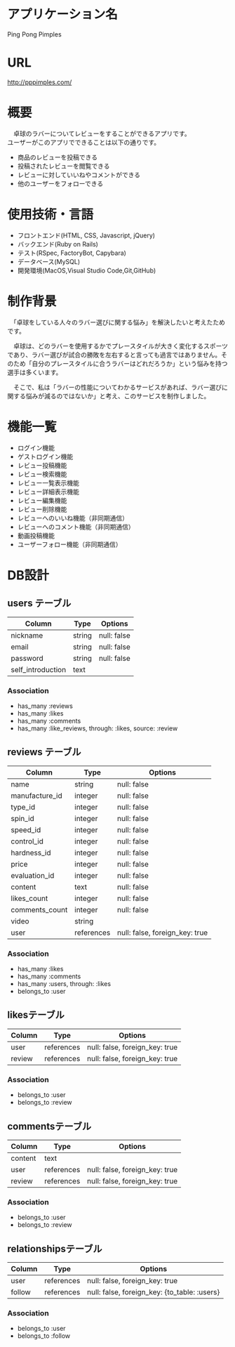# アプリケーション名
Ping Pong Pimples

# URL
http://pppimples.com/

# 概要

　卓球のラバーについてレビューをすることができるアプリです。  
  ユーザーがこのアプリでできることは以下の通りです。

- 商品のレビューを投稿できる
- 投稿されたレビューを閲覧できる
- レビューに対していいねやコメントができる
- 他のユーザーをフォローできる

# 使用技術・言語
- フロントエンド(HTML, CSS, Javascript, jQuery)
- バックエンド(Ruby on Rails)
- テスト(RSpec, FactoryBot, Capybara)
- データベース(MySQL)
- 開発環境(MacOS,Visual Studio Code,Git,GitHub)

# 制作背景
　「卓球をしている人々のラバー選びに関する悩み」を解決したいと考えたためです。

　卓球は、どのラバーを使用するかでプレースタイルが大きく変化するスポーツであり、ラバー選びが試合の勝敗を左右すると言っても過言ではありません。そのため「自分のプレースタイルに合うラバーはどれだろうか」という悩みを持つ選手は多くいます。

　そこで、私は「ラバーの性能についてわかるサービスがあれば、ラバー選びに関する悩みが減るのではないか」と考え、このサービスを制作しました。

# 機能一覧

- ログイン機能
- ゲストログイン機能
- レビュー投稿機能
- レビュー検索機能
- レビュー一覧表示機能
- レビュー詳細表示機能
- レビュー編集機能
- レビュー削除機能
- レビューへのいいね機能（非同期通信）
- レビューへのコメント機能（非同期通信）
- 動画投稿機能
- ユーザーフォロー機能（非同期通信）

# DB設計

## users テーブル

| Column               | Type    | Options     |
| -------------------- | ------- | ----------- |
| nickname             | string  | null: false |
| email                | string  | null: false |
| password             | string  | null: false |
|self_introduction     | text    |             |

### Association

- has_many :reviews
- has_many :likes
- has_many :comments
- has_many :like_reviews, through: :likes, source: :review

## reviews テーブル

| Column              | Type       | Options                        |
| ------------------- | ---------- | ------------------------------ |
| name                | string     | null: false                    |
| manufacture_id      | integer    | null: false                    |
| type_id             | integer    | null: false                    |
| spin_id             | integer    | null: false                    |
| speed_id            | integer    | null: false                    |
| control_id          | integer    | null: false                    |
| hardness_id         | integer    | null: false                    |
| price               | integer    | null: false                    |
| evaluation_id       | integer    | null: false                    |
| content             | text       | null: false                    |
| likes_count         | integer    | null: false                    |
| comments_count      | integer    | null: false                    |
| video               | string     |                                |
| user                | references | null: false, foreign_key: true |

### Association

- has_many :likes
- has_many :comments
- has_many :users, through: :likes
- belongs_to :user

## likesテーブル

| Column              | Type       | Options                        |
| ------------------- | ---------- | ------------------------------ |
| user                | references | null: false, foreign_key: true |
| review              | references | null: false, foreign_key: true |

### Association

- belongs_to :user
- belongs_to :review

## commentsテーブル

| Column              | Type       | Options                        |
| ------------------- | ---------- | ------------------------------ |
| content             | text       |                                |
| user                | references | null: false, foreign_key: true |
| review              | references | null: false, foreign_key: true |

### Association

- belongs_to :user
- belongs_to :review

## relationshipsテーブル

| Column              | Type       | Options                                       |
| ------------------- | ---------- | --------------------------------------------- |
| user                | references | null: false, foreign_key: true                |
| follow              | references | null: false, foreign_key: {to_table: :users}  |

### Association

- belongs_to :user
- belongs_to :follow